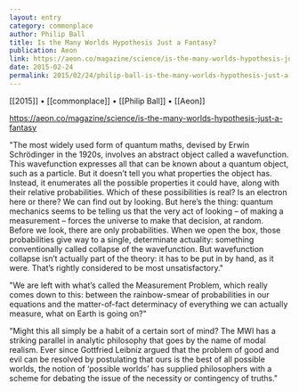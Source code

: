 ```yaml
---
layout: entry
category: commonplace
author: Philip Ball
title: Is the Many Worlds Hypothesis Just a Fantasy?
publication: Aeon
link: https://aeon.co/magazine/science/is-the-many-worlds-hypothesis-just-a-fantasy
date: 2015-02-24
permalink: 2015/02/24/philip-ball-is-the-many-worlds-hypothesis-just-a-fantasy
---
```


[[2015]] • [[commonplace]] • [[Philip Ball]] • [[Aeon]]

https://aeon.co/magazine/science/is-the-many-worlds-hypothesis-just-a-fantasy

"The most widely used form of quantum maths, devised by Erwin Schrödinger in the 1920s, involves an abstract object called a wavefunction. This wavefunction expresses all that can be known about a quantum object, such as a particle. But it doesn’t tell you what properties the object has. Instead, it enumerates all the possible properties it could have, along with their relative probabilities. Which of these possibilities is real? Is an electron here or there? We can find out by looking. But here’s the thing: quantum mechanics seems to be telling us that the very act of looking – of making a measurement – forces the universe to make that decision, at random. Before we look, there are only probabilities. When we open the box, those probabilities give way to a single, determinate actuality: something conventionally called collapse of the wavefunction. But wavefunction collapse isn’t actually part of the theory: it has to be put in by hand, as it were. That’s rightly considered to be most unsatisfactory."

"We are left with what’s called the Measurement Problem, which really comes down to this: between the rainbow-smear of probabilities in our equations and the matter-of-fact determinacy of everything we can actually measure, what on Earth is going on?"

"Might this all simply be a habit of a certain sort of mind? The MWI has a striking parallel in analytic philosophy that goes by the name of modal realism. Ever since Gottfried Leibniz argued that the problem of good and evil can be resolved by postulating that ours is the best of all possible worlds, the notion of ‘possible worlds’ has supplied philosophers with a scheme for debating the issue of the necessity or contingency of truths."
